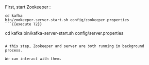 First, start Zookeeper :

```
cd kafka
bin/zookeeper-server-start.sh config/zookeeper.properties
```{{execute T2}}

```
cd kafka
bin/kafka-server-start.sh config/server.properties
```{{execute T3}}

A this step, Zookeeper and server are both running in background process.

We can interact with them.


